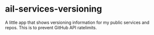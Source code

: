 # ail-services-versioning

A little app that shows versioning information for my public services and repos. This is to prevent GitHub API ratelimits. 
